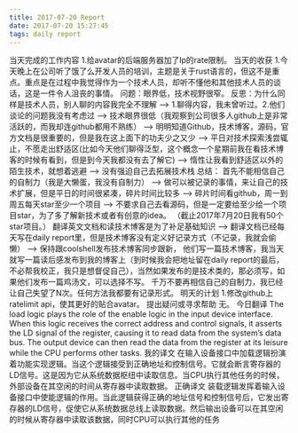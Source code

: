 ```yaml
---
title: 2017-07-20 Report
date: 2017-07-20 15:27:45
tags: daily report
---
```

当天完成的工作内容
1.给avatar的后端服务器加了Ip的rate限制。
当天的收获
1.今天晚上在公司听了饿了么开发人员的培训，主题是关于rust语言的，但这不是重点。重点是在过程中我觉得作为一个技术人员，却听不懂他和其他技术人员的谈话，这是一件令人沮丧的事情。
问题：眼界低，技术视野很窄。
反思：为什么同样是技术人员，别人聊的内容我完全不理解 –> 1.聊得内容，我未曾听过。2.他们谈论的问题我没有考虑过 –> 技术眼界很低（我观察到公司很多人github上是非常活跃的，而我却连github都用不熟练） –>  明明知道Github，技术博客，源码，官方文档是很重要的，但是我在这上面下的功夫少之又少 –> 平日对技术探索浅尝辄止，不愿走出舒适区(比如今天他们聊得泛型，这个概念一个星期前我在看技术博客的时候有看到，但是到今天我都没有去了解它) –> 惰性让我看到舒适区以外的陌生技术，就想着逃避 –> 没有强迫自己去拓展技术栈
总结：
首先不能相信自己的自制力（我是大懒蛋，我没有自制力） –> 做可以被记录的事情，来让自己的技术扩展，但是平日的时间很紧凑，碎片时间比较多 –> 碎片时间看github，周一到周五每天star至少一个项目 –> 不要求自己去看源码，但是一定要给至少给一个项目star，为了多了解新技术或者有创意的idea。 （截止2017年7月20日我有50个star项目。）
翻译英文文档和读技术博客是为了补足基础知识 –> 翻译文档已经每天写在daily report里，但是技术博客没有定义好记录方式（不记录，我就会偷懒） –> 保持跟coolshell发布技术博客同步跟新， 他们写一篇技术博客，我当天就写一篇读后感发布到我的博客上（到时候我会把地址留在daily report的最后，不必帮我校正，我只是想督促自己），当然如果发布的是技术类的，那必须写，如果他们发布一篇鸡汤文，可以选择不写。 
千万不要再相信自己的自制力，我已经让自己失望了N次。任何方法我都要有记录形式。
明天的计划
1.修改github上ratelimit api，使其更好的贴合avatar。
提出疑问或寻求帮助
无。
今日翻译
The load logic plays the role of the enable logic in the input device interface. When this logic receives the correct address and control signals, it asserts the LD signal of the register, causing it to read data from the system’s data bus. The output device can then read the data from the register at its leisure while the CPU performs other tasks.
我的译文
在输入设备接口中加载逻辑扮演着功能实现逻辑。当这个逻辑接受到正确地址和控制信号。它就会断言寄存器的LD信号。这是因为它从系统数据枢纽中读取信息。当CPU执行其他任务的时候，外部设备在其空闲的时间从寄存器中读取数据。
正确译文
装载逻辑发挥着输入设备接口中使能逻辑的作用。当此逻辑获得正确的地址信号和控制信号后，它发出寄存器的LD信号，促使它从系统数据总线上读取数据。然后输出设备可以在其空闲的时候从寄存器中读取该数据，同时CPU可以执行其他的任务